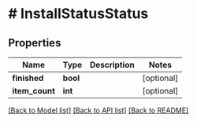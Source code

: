 # # InstallStatusStatus

## Properties

Name | Type | Description | Notes
------------ | ------------- | ------------- | -------------
**finished** | **bool** |  | [optional]
**item_count** | **int** |  | [optional]

[[Back to Model list]](../../README.md#models) [[Back to API list]](../../README.md#endpoints) [[Back to README]](../../README.md)
